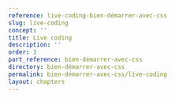 ```yaml
---
reference: live-coding-bien-démarrer-avec-css
slug: live-coding
concept: ''
title: Live coding
description: ''
order: 3
part_reference: bien-démarrer-avec-css
directory: bien-démarrer-avec-css
permalink: bien-démarrer-avec-css/live-coding
layout: chapters
---
```

